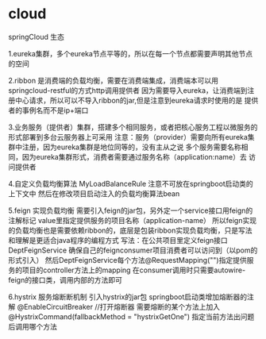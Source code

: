 # cloud
springCloud 生态


1.eureka集群，多个eureka节点平等的，所以在每一个节点都需要声明其他节点的空间

2.ribbon 是消费端的负载均衡，需要在消费端集成，消费端本可以用springcloud-restful的方式http调用提供者
  因为需要导入eureka，让消费端到注册中心请求，所以可以不导入ribbon的jar,但是注意到eureka请求时使用的是
  提供者的事例名而不是ip+端口
  
3.业务服务（提供者）集群，搭建多个相同服务，或者把核心服务工程以微服务的形式部署到多台云服务器上可采用
  注意：服务（provider）需要向所有eureka集群中注册，因为eureka集群是地位同等的，没有主从之说
       多个服务需要名称相同，因为eureka集群形式，消费者需要通过服务名称（application:name）去
          访问提供者
          
4.自定义负载均衡算法 MyLoadBalanceRule
  注意不可放在springboot启动类的上下文中 然后在修改项目启动注入的负载均衡算法bean
  
5.feign 实现负载均衡 
  需要引入feign的jar包，另外定一个service接口用feign的注解标记 value里指定提供服务的项目名称（application-name）
  所以feign实现的负载均衡也是需要依赖ribbon的，底层是包装ribbon实现负载均衡，只是写法和理解是更适合java程序的编程方式
  写法：在公共项目里定义feign接口DeptFeignService 确保自己的feignconsumer项目消费者可以访问到（以pom的形式引入）
  然后DeptFeignService每个方法@RequestMapping("")指定提供服务的项目的controller方法上的mapping
  在consumer调用时只需要autowire-feign的接口类，调用内部的方法即可
  
6.hystrix 服务熔断断机制
  引入hystrix的jar包 
  springboot启动类增加熔断器的注解 @EnableCircuitBreaker //打开熔断器
  需要熔断的某个方法上加入 @HystrixCommand(fallbackMethod = "hystrixGetOne") 指定当前方法出问题后调用哪个方法
  
   

